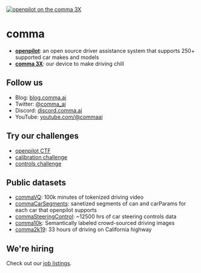 [![openpilot on the comma 3X](https://github.com/commaai/.github/assets/4038174/53adf4b7-d17e-4c82-9831-e181d42bdac9)](https://github.com/commaai/openpilot)

# comma

* **[openpilot](https://github.com/commaai/openpilot)**: an open source driver assistance system that supports 250+ supported car makes and models
* **[comma 3X](https://comma.ai/shop/comma-3x)**: our device to make driving chill

## Follow us

* Blog: [blog.comma.ai](https://blog.comma.ai)
* Twitter: [@comma_ai](https://twitter.com/comma_ai)
* Discord: [discord.comma.ai](https://discord.comma.ai)
* YouTube: [youtube.com/@commaai](https://www.youtube.com/@commaai)

## Try our challenges

* [openpilot CTF](https://github.com/commaai/openpilot/blob/master/tools/CTF.md)
* [calibration challenge](https://github.com/commaai/calib_challenge)
* [controls challenge](https://github.com/commaai/controls_challenge)

## Public datasets
* [commaVQ](https://github.com/commaai/commavq): 100k minutes of tokenized driving video
* [commaCarSegments](https://huggingface.co/datasets/commaai/commaCarSegments): sanetized segments of can and carParams for each car that openpilot supports
* [commaSteeringControl](https://github.com/commaai/comma-steering-control): ~12500 hrs of car steering controls data
* [comma10k](https://github.com/commaai/comma10k): Semantically labeled crowd-sourced driving images
* [comma2k19](https://github.com/commaai/comma2k19): 33 hours of driving on California highway

## We're hiring

Check out our [job listings](https://comma.ai/jobs).
